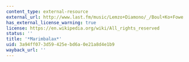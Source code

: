 ```yaml
---
content_type: external-resource
external_url: http://www.last.fm/music/Lemzo+Diamono/_/Boul+Ko+Fowe
has_external_license_warning: true
license: https://en.wikipedia.org/wiki/All_rights_reserved
status: ''
title: '*Marimbalax*'
uid: 3a94ff07-3d59-425e-bd6a-0e21a8d4e1b9
wayback_url: ''
---
```

